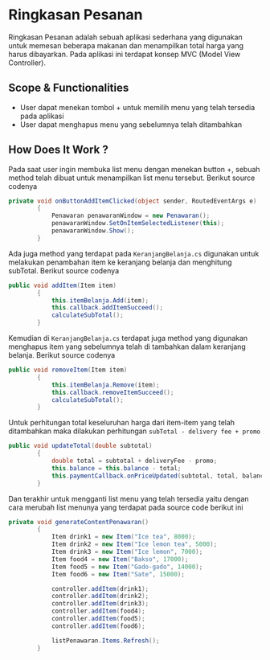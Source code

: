 # Ringkasan Pesanan
Ringkasan Pesanan adalah sebuah aplikasi sederhana yang digunakan untuk memesan beberapa makanan dan menampilkan total harga yang harus dibayarkan. Pada aplikasi ini terdapat konsep MVC (Model View Controller).

## Scope & Functionalities
- User dapat menekan tombol + untuk memilih menu yang telah tersedia pada aplikasi
- User dapat menghapus menu yang sebelumnya telah ditambahkan

## How Does It Work ?
Pada saat user ingin membuka list menu dengan menekan button +, sebuah method telah dibuat untuk menampilkan list menu tersebut. Berikut source codenya
```csharp
private void onButtonAddItemClicked(object sender, RoutedEventArgs e)
        {
            Penawaran penawaranWindow = new Penawaran();
            penawaranWindow.SetOnItemSelectedListener(this);
            penawaranWindow.Show();
        }
```
Ada juga method yang terdapat pada `KeranjangBelanja.cs` digunakan untuk melakukan penambahan item ke keranjang belanja dan menghitung subTotal. Berikut source codenya
```csharp
public void addItem(Item item)
        {
            this.itemBelanja.Add(item);
            this.callback.addItemSucceed();
            calculateSubTotal();
        }
```
Kemudian di `KeranjangBelanja.cs` terdapat juga method yang digunakan menghapus item yang sebelumnya telah di tambahkan dalam keranjang belanja. Berikut source codenya
```csharp
public void removeItem(Item item)
        {
            this.itemBelanja.Remove(item);
            this.callback.removeItemSucceed();
            calculateSubTotal();
        }
```
Untuk perhitungan total keseluruhan harga dari item-item yang telah ditambahkan maka dilakukan perhitungan `subTotal - delivery fee + promo`
```csharp
public void updateTotal(double subtotal)
        {
            double total = subtotal + deliveryFee - promo;
            this.balance = this.balance - total;
            this.paymentCallback.onPriceUpdated(subtotal, total, balance);
        }
```
Dan terakhir untuk mengganti list menu yang telah tersedia yaitu dengan cara merubah list menunya yang terdapat pada source code berikut ini
```csharp
private void generateContentPenawaran()
        {
            Item drink1 = new Item("Ice tea", 8000);
            Item drink2 = new Item("Ice lemon tea", 5000);
            Item drink3 = new Item("Ice lemon", 7000);
            Item food4 = new Item("Bakso", 17000);
            Item food5 = new Item("Gado-gado", 14000);
            Item food6 = new Item("Sate", 15000);

            controller.addItem(drink1);
            controller.addItem(drink2);
            controller.addItem(drink3);
            controller.addItem(food4);
            controller.addItem(food5);
            controller.addItem(food6);

            listPenawaran.Items.Refresh();
        }
```